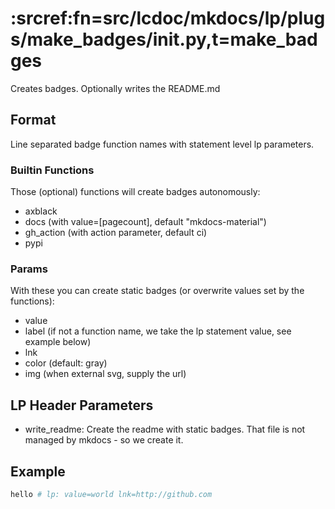# :srcref:fn=src/lcdoc/mkdocs/lp/plugs/make_badges/__init__.py,t=make_badges

Creates badges. Optionally writes the README.md

## Format

Line separated badge function names with statement level lp parameters.

### Builtin Functions

Those (optional) functions will create badges autonomously:

- axblack
- docs (with value=[pagecount], default "mkdocs-material")
- gh_action (with action parameter, default ci)
- pypi

### Params

With these you can create static badges (or overwrite values set by the functions):

- value
- label (if not a function name, we take the lp statement value, see example below)
- lnk
- color (default: gray)
- img (when external svg, supply the url)

## LP Header Parameters

- write_readme: Create the readme with static badges. That file is not managed by mkdocs - so we
  create it.


## Example

```bash lp addsrc mode=make_badges eval=always
hello # lp: value=world lnk=http://github.com 

```

